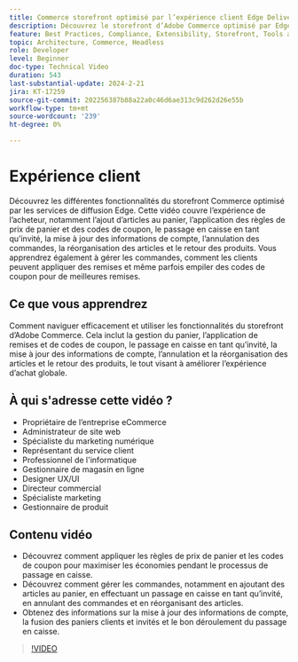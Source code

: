 ```yaml
---
title: Commerce storefront optimisé par l’expérience client Edge Delivery Services
description: Découvrez le storefront d’Adobe Commerce optimisé par Edge Delivery Services pour ce que le client peut attendre de cette expérience d’achat extrêmement rapide et puissante.
feature: Best Practices, Compliance, Extensibility, Storefront, Tools and External Services
topic: Architecture, Commerce, Headless
role: Developer
level: Beginner
doc-type: Technical Video
duration: 543
last-substantial-update: 2024-2-21
jira: KT-17259
source-git-commit: 202256387b88a22a0c46d6ae313c9d262d26e55b
workflow-type: tm+mt
source-wordcount: '239'
ht-degree: 0%

---
```


# Expérience client

Découvrez les différentes fonctionnalités du storefront Commerce optimisé par les services de diffusion Edge. Cette vidéo couvre l’expérience de l’acheteur, notamment l’ajout d’articles au panier, l’application des règles de prix de panier et des codes de coupon, le passage en caisse en tant qu’invité, la mise à jour des informations de compte, l’annulation des commandes, la réorganisation des articles et le retour des produits. Vous apprendrez également à gérer les commandes, comment les clients peuvent appliquer des remises et même parfois empiler des codes de coupon pour de meilleures remises.

## Ce que vous apprendrez

Comment naviguer efficacement et utiliser les fonctionnalités du storefront d’Adobe Commerce. Cela inclut la gestion du panier, l’application de remises et de codes de coupon, le passage en caisse en tant qu’invité, la mise à jour des informations de compte, l’annulation et la réorganisation des articles et le retour des produits, le tout visant à améliorer l’expérience d’achat globale.

## À qui s&#39;adresse cette vidéo ?

* Propriétaire de l’entreprise eCommerce
* Administrateur de site web
* Spécialiste du marketing numérique
* Représentant du service client
* Professionnel de l&#39;informatique
* Gestionnaire de magasin en ligne
* Designer UX/UI
* Directeur commercial
* Spécialiste marketing
* Gestionnaire de produit

## Contenu vidéo

* Découvrez comment appliquer les règles de prix de panier et les codes de coupon pour maximiser les économies pendant le processus de passage en caisse.
* Découvrez comment gérer les commandes, notamment en ajoutant des articles au panier, en effectuant un passage en caisse en tant qu’invité, en annulant des commandes et en réorganisant des articles.
* Obtenez des informations sur la mise à jour des informations de compte, la fusion des paniers clients et invités et le bon déroulement du passage en caisse.

>[!VIDEO](https://video.tv.adobe.com/v/3446762?learn=on)

